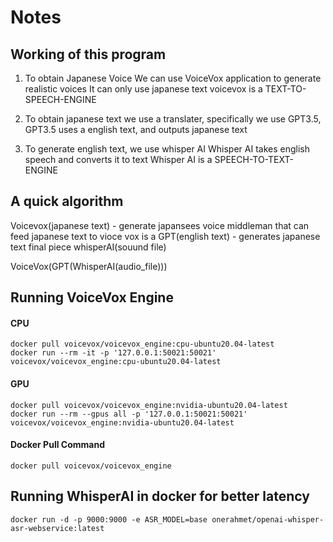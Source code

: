 # Notes

## Working of this program
1) To obtain Japanese Voice
    We can use VoiceVox application to generate realistic voices
    It can only use japanese text
    voicevox is a TEXT-TO-SPEECH-ENGINE

2) To obtain japanese text we use a translater, specifically we use
    GPT3.5, 
    GPT3.5 uses a english text, and outputs japanese text

3) To generate english text, we use whisper AI
    Whisper AI takes english speech and converts it to text
    Whisper AI is a SPEECH-TO-TEXT-ENGINE

## A quick algorithm
Voicevox(japanese text) - generate japansees voice
middleman that can feed japanese text to vioce vox is a
GPT(english text) - generates japanese text
final piece
whisperAI(souund file)

VoiceVox(GPT(WhisperAI(audio_file)))

## Running VoiceVox Engine
#### CPU
```
docker pull voicevox/voicevox_engine:cpu-ubuntu20.04-latest
docker run --rm -it -p '127.0.0.1:50021:50021' voicevox/voicevox_engine:cpu-ubuntu20.04-latest
```
#### GPU
```
docker pull voicevox/voicevox_engine:nvidia-ubuntu20.04-latest
docker run --rm --gpus all -p '127.0.0.1:50021:50021' voicevox/voicevox_engine:nvidia-ubuntu20.04-latest
```
#### Docker Pull Command
```
docker pull voicevox/voicevox_engine
```

## Running WhisperAI in docker for better latency
```
docker run -d -p 9000:9000 -e ASR_MODEL=base onerahmet/openai-whisper-asr-webservice:latest
```